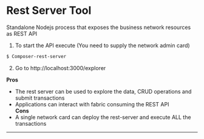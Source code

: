 # Rest Server Tool
Standalone Nodejs process that exposes the business network resources as REST API  

1. To start the API execute (You need to supply the network admin card)  
```sh
$ Composer-rest-server
```
2. Go to http://localhost:3000/explorer

**Pros**
- The rest server can be used to explore the data, CRUD operations and submit transactions  
- Applications can interact with fabric consuming the REST API  
**Cons** 
- A single network card can deploy the rest-server and execute ALL the transactions
---


